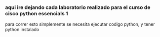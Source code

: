 ### aqui ire dejando cada laboratorio realizado para el curso de cisco python essencials 1

para correr esto simplemente se necesita ejecutar codigo python, y tener python instalado